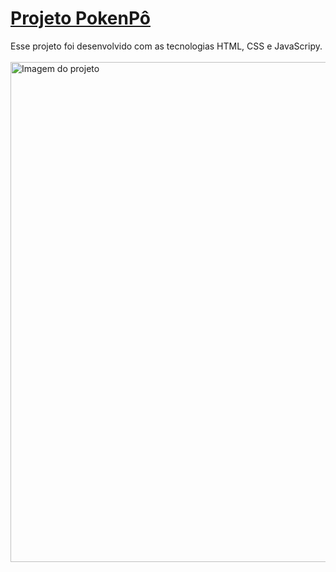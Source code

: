 # [Projeto PokenPô](https://suzimaramoura.github.io/projeto-we-care01/)
Esse projeto foi desenvolvido com as tecnologias HTML, CSS e JavaScripy.<br>
<br>
 <img src="img/img-readme(5).png" alt="Imagem do projeto" width="800" />
